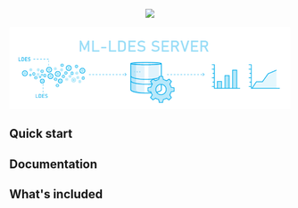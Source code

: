 <p align="center">
  <img src="[http://some_place.com/image.png]()" />
</p>

![](https://github.com/samuvack/ML-LDES-server/blob/master/images/logo.png)

## Quick start


## Documentation



## What's included




